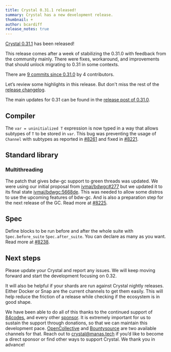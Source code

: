 ```yaml
---
title: Crystal 0.31.1 released!
summary: Crystal has a new development release.
thumbnail: +
author: bcardiff
release_notes: true
---
```


[Crystal 0.31.1](https://github.com/crystal-lang/crystal/releases/tag/0.31.1) has been released!

This release comes after a week of stabilizing the 0.31.0 with feedback from the community mainly. There were fixes, workaround, and improvements that should unlock migrating to 0.31 in some contexts.

There are [9 commits since 0.31.0](https://github.com/crystal-lang/crystal/compare/0.31.0...0.31.1) by 4 contributors.

Let’s review some highlights in this release. But don't miss the rest of the [release changelog](https://github.com/crystal-lang/crystal/releases/tag/0.31.0).

The main updates for 0.31 can be found in the [release post of 0.31.0](/2019/09/23/crystal-0.31.0-released.html).

## Compiler

The `var = uninitialized T` expression is now typed in a way that allows subtypes of `T` to be stored in `var`. This bug was preventing the usage of `Channel` with subtypes as reported in [#8261](https://github.com/crystal-lang/crystal/issues/8216) and fixed in [#8221](https://github.com/crystal-lang/crystal/pull/8221).

## Standard library

### Multithreading

The patch that gives bdw-gc support to green threads was updated. We were using our initial proposal from [ivmai/bdwgc#277](https://github.com/ivmai/bdwgc/pull/277) but we updated it to its final state [ivmai/bdwgc:5668de](https://github.com/ivmai/bdwgc/commit/5668de71107022a316ee967162bc16c10754b9ce). This was needed to allow some distros to use the upcoming features of bdw-gc. And is also a preparation step for the next release of the GC. Read more at [#8225](https://github.com/crystal-lang/crystal/pull/8225).

## Spec

Define blocks to be run before and after the whole suite with `Spec.before_suite` `Spec.after_suite`. You can declare as many as you want. Read more at [#8238](https://github.com/crystal-lang/crystal/pull/8238).

## Next steps

Please update your Crystal and report any issues. We will keep moving forward and start the development focusing on 0.32.

It will also be helpful if your shards are run against Crystal nightly releases. Either Docker or Snap are the current channels to get them easily. This will help reduce the friction of a release while checking if the ecosystem is in good shape.

We have been able to do all of this thanks to the continued support of [84codes](https://www.84codes.com/), and every other [sponsor](/sponsors). It is extremely important for us to sustain the support through donations, so that we can maintain this development pace. [OpenCollective](https://opencollective.com/crystal-lang) and [Bountysource](https://salt.bountysource.com/teams/crystal-lang) are two available channels for that. Reach out to [crystal@manas.tech](mailto:crystal@manas.tech) if you’d like to become a direct sponsor or find other ways to support Crystal. We thank you in advance!

